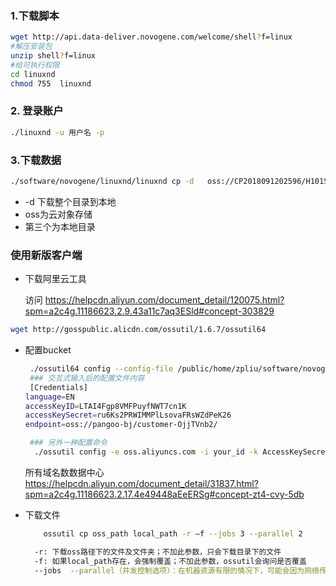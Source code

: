 ### 1.下载脚本

```bash
wget http://api.data-deliver.novogene.com/welcome/shell?f=linux
#解压安装包
unzip shell?f=linux
#给可执行权限
cd linuxnd
chmod 755  linuxnd
```



### 2. 登录账户

```bash
./linuxnd -u 用户名 -p
```



### 3.下载数据

```bash
./software/novogene/linuxnd/linuxnd cp -d   oss://CP2018091202596/H101SC19090378/KY_kehu_JK/X101SC19090378-Z01/X101SC19090378-Z01-F001/ HPC22
```

+ -d 下载整个目录到本地
+ oss为云对象存储
+ 第三个为本地目录



### 使用新版客户端

+ 下载阿里云工具

  访问 https://helpcdn.aliyun.com/document_detail/120075.html?spm=a2c4g.11186623.2.9.43a11c7aq3ESld#concept-303829 

```bash
wget http://gosspublic.alicdn.com/ossutil/1.6.7/ossutil64   
```

+ 配置bucket

  ```bash
   ./ossutil64 config --config-file /public/home/zpliu/software/novogene/ossutilconfig
   ### 交互式输入后的配置文件内容
   [Credentials]
  language=EN
  accessKeyID=LTAI4Fgp8VMFPuyfNWT7cn1K 
  accessKeySecret=ru6Ks2PRWIMMPlLsovaFRsWZdPeK26
  endpoint=oss://pangoo-bj/customer-OjjTVnb2/
  
   ### 另外一种配置命令
    ./ossutil config -e oss.aliyuncs.com -i your_id -k AccessKeySecret
  ```

  所有域名数数据中心  https://helpcdn.aliyun.com/document_detail/31837.html?spm=a2c4g.11186623.2.17.4e49448aEeERSg#concept-zt4-cvy-5db 

+ 下载文件

  ```bash
      ossutil cp oss_path local_path -r –f --jobs 3 --parallel 2
  ```

  ```bash
    -r: 下载oss路径下的文件及文件夹；不加此参数，只会下载目录下的文件
    -f: 如果local_path存在，会强制覆盖；不加此参数，ossutil会询问是否覆盖
    --jobs  --parallel（并发控制选项）：在机器资源有限的情况下，可能会因为网络传输太慢，产生E0F错误
  ```

  

